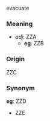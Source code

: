 evacuate
### Meaning
+ _adj_: ZZA
	+ __eg__: ZZB

### Origin

ZZC

### Synonym

__eg__: ZZD

+ ZZE


